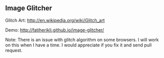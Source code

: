 Image Glitcher
--------------

Glitch Art: http://en.wikipedia.org/wiki/Glitch_art

Demo: http://fatiherikli.github.io/image-glitcher/


Note: There is an issue with glitch algorithm on some browsers. I will work on this when I have a time. I would appreciate if you fix it and send pull request.
